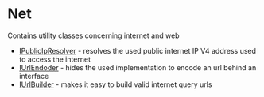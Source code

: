 ﻿# Net

Contains utility classes concerning internet and web

* [IPublicIpResolver](./Net/PublicIpResolver.md) - resolves the used public internet IP V4 address used to access the internet
* [IUrlEndoder](./Net/IUrlEncoder.md) - hides the used implementation to encode an url behind an interface
* [IUrlBuilder](./Net/IUrlBuilder.md) - makes it easy to build valid internet query urls